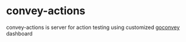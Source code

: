 # convey-actions

convey-actions is server for action testing using customized [goconvey](https://github.com/smartystreets/goconvey) dashboard
